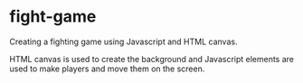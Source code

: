 # fight-game

Creating a fighting game using Javascript and HTML canvas. 

HTML canvas is used to create the background and Javascript elements are used to make players and move them on the screen.
